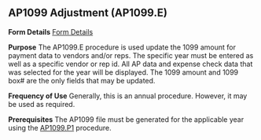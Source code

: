 ## AP1099 Adjustment (AP1099.E)
<PageHeader />

**Form Details**
[Form Details](../AP1099-E-1/README.md)

**Purpose**
The AP1099.E procedure is used update the 1099 amount for payment data to
vendors and/or reps. The specific year must be entered as well as a specific
vendor or rep id. All AP data and expense check data that was selected for the
year will be displayed. The 1099 amount and 1099 box# are the only fields that
may be updated.

**Frequency of Use**
Generally, this is an annual procedure. However, it may be used as required.

**Prerequisites**
The AP1099 file must be generated for the applicable year using the
[AP1099.P1](../AP1099-P1/README.md) procedure.

<badge text= "Version 8.10.57 " vertical="middle" />

<PageFooter />
